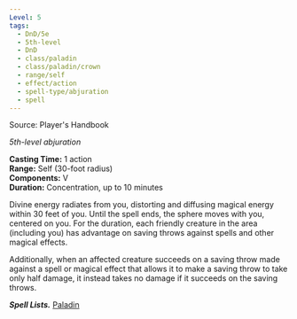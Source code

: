 ```yaml
---
Level: 5
tags:
  - DnD/5e
  - 5th-level
  - DnD
  - class/paladin
  - class/paladin/crown
  - range/self
  - effect/action
  - spell-type/abjuration
  - spell
---
```

Source: Player's Handbook

_5th-level abjuration_

**Casting Time:** 1 action  
**Range:** Self (30-foot radius)  
**Components:** V  
**Duration:** Concentration, up to 10 minutes

Divine energy radiates from you, distorting and diffusing magical energy within 30 feet of you. Until the spell ends, the sphere moves with you, centered on you. For the duration, each friendly creature in the area (including you) has advantage on saving throws against spells and other magical effects.

Additionally, when an affected creature succeeds on a saving throw made against a spell or magical effect that allows it to make a saving throw to take only half damage, it instead takes no damage if it succeeds on the saving throws.

**_Spell Lists._** [Paladin](http://dnd5e.wikidot.com/spells:paladin)